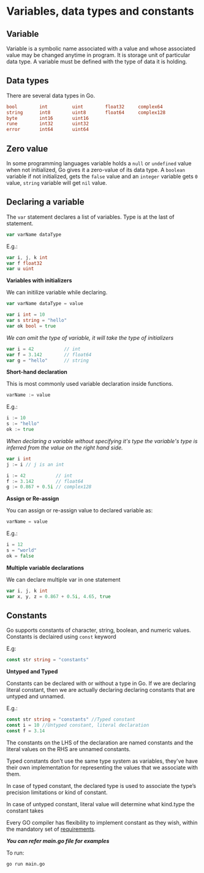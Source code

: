 # Variables, data types and constants

## Variable

Variable is a symbolic name associated with a value and whose associated value may be changed anytime in program.
It is storage unit of particular data type. A variable must be defined with the type of data it is holding.

## Data types
There are several data types in Go.

```go
bool        int         uint        float32     complex64
string      int8        uint8       float64     complex128
byte        int16       uint16
rune        int32       uint32
error       int64       uint64
```

## Zero value
In some programming languages variable holds a `null` or `undefined` value when not initialized, Go gives it a zero-value of its data type. A `boolean` variable if not initialized, gets the `false` value and an `integer` variable gets `0` value, `string` variable will get `nil` value.

## Declaring a variable

The `var` statement declares a list of variables. Type is at the last of statement.

```go
var varName dataType
```
E.g.:

```go
var i, j, k int
var f float32
var u uint
```

**Variables with initializers**

We can initilize variable while declaring.

```go
var varName dataType = value
```

```go
var i int = 10
var s string = "hello"
var ok bool = true
```

*We can omit the type of variable, it will take the type of initializers*

```go
var i = 42           // int
var f = 3.142        // float64
var g = "hello"      // string
```

**Short-hand declaration**

This is most commonly used variable declaration inside functions.

```go
varName := value
``` 
E.g.:
```go
i := 10
s := "hello"
ok := true
```

*When declaring a variable without specifying it's type the variable's type is inferred from the value on the right hand side.*

```go
var i int
j := i // j is an int

i := 42           // int
f := 3.142        // float64
g := 0.867 + 0.5i // complex128
```

**Assign or Re-assign**

You can assign or re-assign value to declared variable as:
```go
varName = value
```
E.g.:
```go
i = 12
s = "world"
ok = false
```

**Multiple variable declarations**

We can declare multiple var in one statement

```go
var i, j, k int
var x, y, z = 0.867 + 0.5i, 4.65, true
```

## Constants

Go supports constants of character, string, boolean, and numeric values. Constants is declaired using `const` keyword

E.g:
```go
const str string = "constants"
```

**Untyped and Typed**

Constants can be declared with or without a type in Go. If we are declaring literal constant, then we are actually declaring declaring constants that are untyped and unnamed.

E.g.:
```go
const str string = "constants" //Typed constant
const i = 10 //Untyped constant, literal declaration
const f = 3.14
```
The constants on the LHS of the declaration are named constants and the literal values on the RHS are unnamed constants.

Typed constants don’t use the same type system as variables, they've  have their own implementation for representing the values that we associate with them.

In case of typed constant, the declared type is used to associate the type’s precision limitations or kind of constant.

In case of untyped constant, literal value will determine what kind.type the constant takes

Every GO compiler has flexibility to implement constant as they wish, within the mandatory set of [requirements](http://golang.org/ref/spec#Constants).

***You can refer main.go file for examples***

To run:
```
go run main.go
```